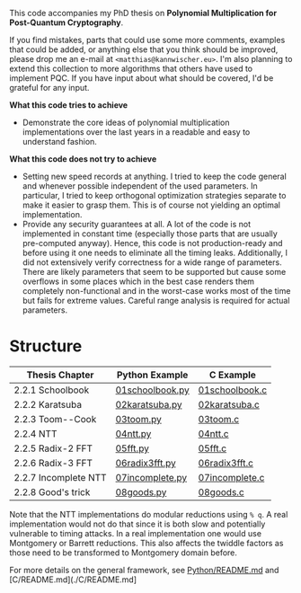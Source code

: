This code accompanies my PhD thesis on **Polynomial Multiplication for Post-Quantum Cryptography**.

If you find mistakes, parts that could use some more comments, examples that could be added, or anything else that you think should be improved, please drop me an e-mail at `<matthias@kannwischer.eu>`. 
I'm also planning to extend this collection to more algorithms that others have used to implement PQC. If you have input about what should be covered, I'd be grateful for any input.

**What this code tries to achieve**

- Demonstrate the core ideas of polynomial multiplication implementations over the last years in a readable and easy to understand fashion.

**What this code does not try to achieve**

- Setting new speed records at anything. I tried to keep the code general and whenever possible independent of the used parameters. In particular, I tried to keep orthogonal optimization strategies separate to make it easier to grasp them. This is of course not yielding an optimal implementation.
- Provide any security guarantees at all. A lot of the code is not implemented in constant time (especially those parts that are usually pre-computed anyway). Hence, this code is not production-ready and before using it one needs to eliminate all the timing leaks. Additionally, I did not extensively verify correctness for a wide range of parameters. There are likely parameters that seem to be supported but cause some overflows in some places which in the best case renders them completely non-functional and in the worst-case works most of the time but fails for extreme values. Careful range analysis is required for actual parameters.



# Structure

| Thesis Chapter       | Python Example                                | C Example                             | 
| -------------------- | --------------------------------------------- | ------------------------------------- | 
| 2.2.1 Schoolbook     | [01schoolbook.py](./Python/01schoolbook.py)   | [01schoolbook.c](./C/01schoolbook.c)  |
| 2.2.2 Karatsuba      | [02karatsuba.py](./Python/02karatsuba.py)     | [02karatsuba.c](./C/02karatsuba.c)    |
| 2.2.3 Toom--Cook     | [03toom.py](./Python/03toom.py)               | [03toom.c](./C/03toom.c)              |
| 2.2.4 NTT            | [04ntt.py](./Python/04ntt.py)                 | [04ntt.c](./C/04ntt.c)                |
| 2.2.5 Radix-2 FFT    | [05fft.py](./Python/05fft.py)                 | [05fft.c](./C/05fft.c)                |
| 2.2.6 Radix-3 FFT    | [06radix3fft.py](./Python/06radix3fft.py)     | [06radix3fft.c](./C/06radix3fft.c)    |
| 2.2.7 Incomplete NTT | [07incomplete.py](./Python/07incomplete.py)   | [07incomplete.c](./C/07incomplete.c)  |
| 2.2.8 Good's trick   | [08goods.py](./Python/08goods.py)          | [08goods.c](./C/08goods.c)          |

Note that the NTT implementations do modular reductions using `% q`. A real implementation would not do that since it is both slow and potentially vulnerable to timing attacks. In a real implementation one would use Montgomery or Barrett reductions. This also affects the twiddle factors as those need to be transformed to Montgomery domain before. 

For more details on the general framework, see [Python/README.md](./Python/README.md) and [C/README.md](./C/README.md]

